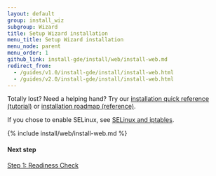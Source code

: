 ```yaml
---
layout: default 
group: install_wiz
subgroup: Wizard
title: Setup Wizard installation
menu_title: Setup Wizard installation
menu_node: parent
menu_order: 1
github_link: install-gde/install/web/install-web.md
redirect_from:
  - /guides/v1.0/install-gde/install/install-web.html
  - /guides/v2.0/install-gde/install/install-web.html
---
```


<div class="bs-callout bs-callout-tip">
  <p>Totally lost? Need a helping hand? Try our <a href="{{ site.gdeurl21 }}install-gde/install-quick-ref.html">installation quick reference (tutorial)</a> or <a href="{{ site.gdeurl21 }}install-gde/install-roadmap_part1.html">installation roadmap (reference)</a>.</p>
</div>

<div class="bs-callout bs-callout-info" id="info">
  <p>If you chose to enable SELinux, see <a href="{{ site.gdeurl21 }}install-gde/prereq/security.html">SELinux and iptables</a>.</p>
</div>

{% include install/web/install-web.md %}

#### Next step
<a href="{{ site.gdeurl21 }}install-gde/install/web/install-web_1-readiness.html">Step 1: Readiness Check</a>